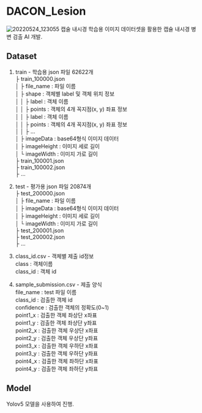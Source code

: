# DACON_Lesion
![20220524_123055](https://user-images.githubusercontent.com/84311270/169943253-af277b35-191f-4ca4-80a4-27b66e7b600c.png)
캡술 내시경 학습용 이미지 데이터셋을 활용한 캡슐 내시경 병변 검출 AI 개발.

## Dataset
1. train - 학습용 json 파일 62622개  
	├ train_100000.json  
	│	├ file_name : 파일 이름  
	│	├ shape : 객체별 label 및 객체 위치 정보  
	│	│	├ label : 객체 이름  
	│	│	├ points : 객체의 4개 꼭지점(x, y) 좌표 정보  
	│	│	├ label : 객체 이름  
	│	│	├ points : 객체의 4개 꼭지점(x, y) 좌표 정보  
	│	│	├ ...  
	│	├ imageData : base64형식 이미지 데이터  
	│	├ imageHeight : 이미지 세로 길이  
	│	└ imageWidth : 이미지 가로 길이  
	├ train_100001.json  
	├ train_100002.json  
	├ ...

2. test - 평가용 json 파일 20874개  
	├ test_200000.json  
	│	├ file_name : 파일 이름  
	│	├ imageData : base64형식 이미지 데이터  
	│	├ imageHeight : 이미지 세로 길이  
	│	└ imageWidth : 이미지 가로 길이  
	├ test_200001.json  
	├ test_200002.json  
	├ ...  

3. class_id.csv - 객체별 제출 id정보  
class : 객체이름  
class_id : 객체 id  

4. sample_submission.csv - 제출 양식  
file_name : test 파일 이름  
class_id : 검출한 객체 id  
confidence : 검출한 객체의 정확도(0~1)  
point1_x : 검출한 객체 좌상단 x좌표  
point1_y : 검출한 객체 좌상단 y좌표  
point2_x : 검출한 객체 우상단 x좌표  
point2_y : 검출한 객체 우상단 y좌표  
point3_x : 검출한 객체 우하단 x좌표  
point3_y : 검출한 객체 우하단 y좌표  
point4_x : 검출한 객체 좌하단 x좌표  
point4_y : 검출한 객체 좌하단 y좌표  

## Model
Yolov5 모델을 사용하여 진행.
